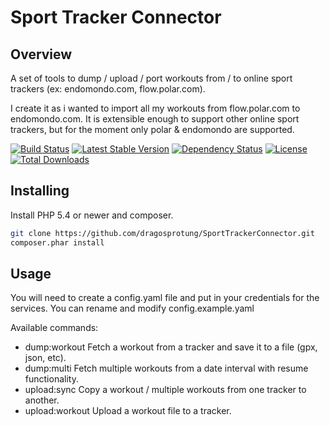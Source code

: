 # Sport Tracker Connector

## Overview

A set of tools to dump / upload / port workouts from / to online sport trackers (ex: endomondo.com, flow.polar.com).

I create it as i wanted to import all my workouts from flow.polar.com to endomondo.com.
It is extensible enough to support other online sport trackers, but for the moment only polar & endomondo are supported.


[![Build Status](https://travis-ci.org/dragosprotung/SportTrackerConnector.svg?branch=master)](https://travis-ci.org/dragosprotung/SportTrackerConnector)
[![Latest Stable Version](https://poser.pugx.org/dragosprotung/sport-tracker-connector/v/stable.svg)](https://packagist.org/packages/dragosprotung/sport-tracker-connector)
[![Dependency Status](https://www.versioneye.com/user/projects/53ab5b00d043f9c171000074/badge.svg?style=flat)](https://www.versioneye.com/user/projects/53ab5b00d043f9c171000074)
[![License](https://poser.pugx.org/dragosprotung/sport-tracker-connector/license.svg)](https://packagist.org/packages/dragosprotung/sport-tracker-connector)
[![Total Downloads](https://poser.pugx.org/dragosprotung/sport-tracker-connector/downloads.svg)](https://packagist.org/packages/dragosprotung/sport-tracker-connector)

## Installing

Install PHP 5.4 or newer and composer.

```bash
git clone https://github.com/dragosprotung/SportTrackerConnector.git
composer.phar install
```

## Usage

You will need to create a config.yaml file and put in your credentials for the services.
You can rename and modify config.example.yaml

Available commands:

* dump:workout     Fetch a workout from a tracker and save it to a file (gpx, json, etc).
* dump:multi      Fetch multiple workouts from a date interval with resume functionality.
* upload:sync     Copy a workout / multiple workouts from one tracker to another.
* upload:workout   Upload a workout file to a tracker.